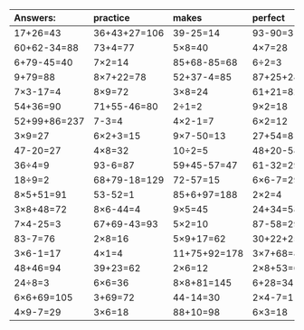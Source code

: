 | Answers: | practice | makes | perfect | ! |
| :--- | :--- | :--- | :--- | :--- |
| 17+26=43 | 36+43+27=106 | 39-25=14 | 93-90=3 | 4×5=20 | 
| 60+62-34=88 | 73+4=77 | 5×8=40 | 4×7=28 | 49+23+88=160 | 
| 6+79-45=40 | 7×2=14 | 85+68-85=68 | 6÷2=3 | 67-12=55 | 
| 9+79=88 | 8×7+22=78 | 52+37-4=85 | 87+25+24=136 | 6×8-21=27 | 
| 7×3-17=4 | 8×9=72 | 3×8=24 | 61+21=82 | 98-51=47 | 
| 54+36=90 | 71+55-46=80 | 2÷1=2 | 9×2=18 | 15÷3=5 | 
| 52+99+86=237 | 7-3=4 | 4×2-1=7 | 6×2=12 | 6×9=54 | 
| 3×9=27 | 6×2+3=15 | 9×7-50=13 | 27+54=81 | 2×2+28=32 | 
| 47-20=27 | 4×8=32 | 10÷2=5 | 48+20-58=10 | 12÷3=4 | 
| 36÷4=9 | 93-6=87 | 59+45-57=47 | 61-32=29 | 4×3-10=2 | 
| 18÷9=2 | 68+79-18=129 | 72-57=15 | 6×6-7=29 | 41-30=11 | 
| 8×5+51=91 | 53-52=1 | 85+6+97=188 | 2×2=4 | 7×7-38=11 | 
| 3×8+48=72 | 8×6-44=4 | 9×5=45 | 24+34=58 | 8×7=56 | 
| 7×4-25=3 | 67+69-43=93 | 5×2=10 | 87-58=29 | 9×3+98=125 | 
| 83-7=76 | 2×8=16 | 5×9+17=62 | 30+22+25=77 | 78+71+6=155 | 
| 3×6-1=17 | 4×1=4 | 11+75+92=178 | 3×7+68=89 | 36÷6=6 | 
| 48+46=94 | 39+23=62 | 2×6=12 | 2×8+53=69 | 6+61=67 | 
| 24÷8=3 | 6×6=36 | 8×8+81=145 | 6+28=34 | 6×5-24=6 | 
| 6×6+69=105 | 3+69=72 | 44-14=30 | 2×4-7=1 | 8×6=48 | 
| 4×9-7=29 | 3×6=18 | 88+10=98 | 6×3=18 | 7×9=63 | 

